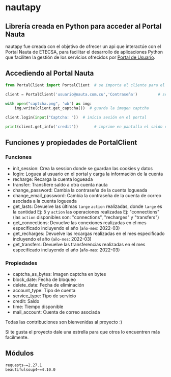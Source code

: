 nautapy
===========
## Librería creada en Python para acceder al Portal Nauta

nautapy fue creada con el objetivo de ofrecer un api que interactúe con el Portal Nauta de ETECSA,
para facilitar el desarrollo de aplicaciones Python que faciliten la gestión de los servicios
ofrecidos por [Portal de Usuario](https://www.portal.nauta.cu/).

## Accediendo al Portal Nauta
```python
from PortalClient import PortalClient  # se importa el cliente para el Portal Nauta

client = PortalClient('usuario@nauta.com.cu','Contraseña')         # se instancia el cliente

with open("captcha.png", 'wb') as img:
    img.write(client.get_captcha())  # guarda la imagen captcha

client.login(input("Captcha: "))  # inicia sesión en el portal

print(client.get_info('credit'))       # imprime en pantalla el saldo de la cuenta logeada

```
## Funciones y propiedades de PortalClient
### Funciones
* init_session: Crea la session donde se guardan las cookies y datos
* login: Loguea al usuario en el portal y carga la información de la cuenta
* recharge: Recarga la cuenta logueada
* transfer: Transfiere saldo a otra cuenta nauta
* change_password: Cambia la contraseña de la cuenta logueada
* change_email_password: Cambia la contraseña de la cuenta de correo asociada a la cuenta logueada
* get_lasts: Devuelve las últimas `large` `action` realizadas, donde `large` es la cantidad Ej: 5 y `action` las operaciones realizadas Ej: "connections" (las `action` disponibles son: "connections", "recharges" y "transfers")
* get_connections: Devuelve las conexiones realizadas en el mes especificado incluyendo el año (`año-mes`: 2022-03)
* get_recharges: Devuelve las recargas realizadas en el mes especificado incluyendo el año (`año-mes`: 2022-03)
* get_transfers: Devuelve las transferencias realizadas en el mes especificado incluyendo el año (`año-mes`: 2022-03)
### Propiedades
* captcha_as_bytes: Imagen captcha en bytes
* block_date: Fecha de bloqueo
* delete_date: Fecha de eliminación
* account_type: Tipo de cuenta
* service_type: Tipo de servicio
* credit: Saldo
* time: Tiempo disponible
* mail_account: Cuenta de correo asociada

Todas las contribuciones son bienvenidas al proyecto :)

Si te gusta el proyecto dale una estrella para que otros lo encuentren más facilmente.

## Módulos
```text
requests~=2.27.1
beautifulsoup4~=4.10.0
```
